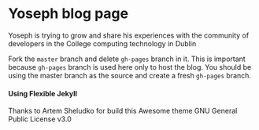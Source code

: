 # Yoseph blog page

Yoseph is trying to grow and share his experiences with the community of developers in the College computing technology in Dublin





Fork the ``master`` branch and delete ``gh-pages`` branch in it. This is important because ``gh-pages`` branch is used here only to host the blog. You should be using the master branch as the source and create a fresh ``gh-pages`` branch.

#### Using Flexible Jekyll
Thanks to Artem Sheludko for build this Awesome theme
GNU General Public License v3.0
